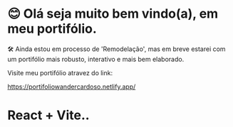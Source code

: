 <h1>😊 Olá seja muito bem vindo(a), em meu portifólio.</h1>

🛠️ Ainda estou em processo de 'Remodelação', mas em breve estarei com um portifólio mais robusto, interativo e mais bem elaborado.


Visite meu portifólio atravez do link:

https://portifoliowandercardoso.netlify.app/

# React + Vite..
